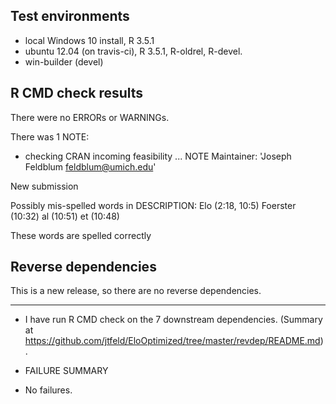 ## Test environments
* local Windows 10 install, R 3.5.1
* ubuntu 12.04 (on travis-ci), R 3.5.1, R-oldrel, R-devel.
* win-builder (devel)

## R CMD check results

There were no ERRORs or WARNINGs. 

There was 1 NOTE:

* checking CRAN incoming feasibility ... NOTE
Maintainer: 'Joseph Feldblum <feldblum@umich.edu>'

New submission

Possibly mis-spelled words in DESCRIPTION:
  Elo (2:18, 10:5)
  Foerster (10:32)
  al (10:51)
  et (10:48)
  
  These words are spelled correctly

## Reverse dependencies

This is a new release, so there are no reverse dependencies.

---

* I have run R CMD check on the 7 downstream dependencies.
  (Summary at https://github.com/jtfeld/EloOptimized/tree/master/revdep/README.md). 
  
* FAILURE SUMMARY

* No failures.
